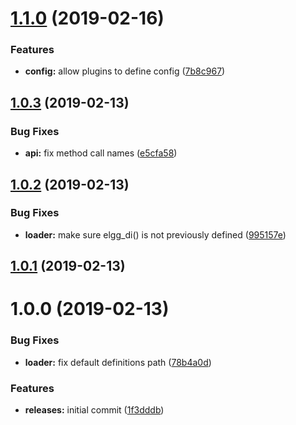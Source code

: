 <a name="1.1.0"></a>
# [1.1.0](https://github.com/hypeJunction/elgg-di/compare/1.0.3...1.1.0) (2019-02-16)


### Features

* **config:** allow plugins to define config ([7b8c967](https://github.com/hypeJunction/elgg-di/commit/7b8c967))



<a name="1.0.3"></a>
## [1.0.3](https://github.com/hypeJunction/elgg-di/compare/1.0.2...1.0.3) (2019-02-13)


### Bug Fixes

* **api:** fix method call names ([e5cfa58](https://github.com/hypeJunction/elgg-di/commit/e5cfa58))



<a name="1.0.2"></a>
## [1.0.2](https://github.com/hypeJunction/elgg-di/compare/1.0.1...1.0.2) (2019-02-13)


### Bug Fixes

* **loader:** make sure elgg_di() is not previously defined ([995157e](https://github.com/hypeJunction/elgg-di/commit/995157e))



<a name="1.0.1"></a>
## [1.0.1](https://github.com/hypeJunction/elgg-di/compare/1.0.0...1.0.1) (2019-02-13)



<a name="1.0.0"></a>
# 1.0.0 (2019-02-13)


### Bug Fixes

* **loader:** fix default definitions path ([78b4a0d](https://github.com/hypeJunction/elgg-di/commit/78b4a0d))


### Features

* **releases:** initial commit ([1f3dddb](https://github.com/hypeJunction/elgg-di/commit/1f3dddb))



